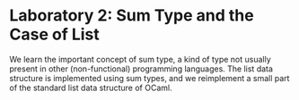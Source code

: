 # Laboratory 2: Sum Type and the Case of List

We learn the important concept of sum type, a kind of type not usually present in other (non-functional) programming languages.
The list data structure is implemented using sum types, and we reimplement a small part of the standard list data structure of OCaml.
